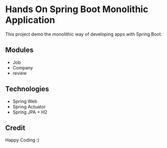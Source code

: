 # Hands On Spring Boot Monolithic Application

This project demo the monolithic way of developing apps with Spring Boot.

## Modules

* Job
* Company
* review

## Technologies

- Spring Web
- Spring Actuator 
- Spring JPA + H2

## Credit 

Happy Coding :)